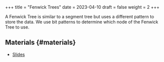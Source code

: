 +++
title = "Fenwick Trees"
date = 2023-04-10
draft = false
weight = 2
+++

A Fenwick Tree is similar to a segment tree but uses a different pattern to store the data.
We use bit patterns to determine which node of the Fenwick Tree to use.


## Materials {#materials}

-   [Slides](/slides/fenwick-trees.pdf)
